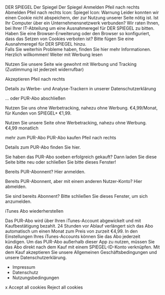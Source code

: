 DER SPIEGEL Der Spiegel Der Spiegel Anmelden Pfeil nach rechts Abmelden Pfeil nach rechts Icon: Spiegel Icon: Warnung Leider konnten wir einen Cookie nicht abspeichern, der zur Nutzung unserer Seite nötig ist. Ist Ihr Computer über ein Unternehmensnetzwerk verbunden? Wir raten Ihnen, bei Ihrer IT-Abteilung um eine Ausnahmeregel für DER SPIEGEL zu bitten. Haben Sie eine Browser-Erweiterung oder den Browser so konfiguriert, dass das Setzen von Cookies verboten ist? Bitte fügen Sie eine Ausnahmeregel für DER SPIEGEL hinzu.  
Falls Sie weiterhin Probleme haben, finden Sie hier mehr Informationen. Herzlich willkommen! Weiter mit Werbung lesen

Nutzen Sie unsere Seite wie gewohnt mit Werbung und Tracking (Zustimmung ist jederzeit widerrufbar)

Akzeptieren Pfeil nach rechts

Details zu Werbe- und Analyse-Trackern in unserer Datenschutzerklärung

... oder PUR-Abo abschließen

Nutzen Sie uns ohne Werbetracking, nahezu ohne Werbung. €4,99/Monat, für Kunden von SPIEGEL+ €1,99.

Nutzen Sie unsere Seite ohne Werbetracking, nahezu ohne Werbung.  
€4,99 monatlich

mehr zum PUR-Abo PUR-Abo kaufen Pfeil nach rechts

Details zum PUR-Abo finden Sie hier.

Sie haben das PUR-Abo soeben erfolgreich gekauft? Dann laden Sie diese Seite bitte neu oder schließen Sie bitte dieses Fenster!

Bereits PUR-Abonnent? Hier anmelden.

Bereits PUR-Abonnent, aber mit einem anderen Nutzer-Konto? Hier abmelden.

Sie sind bereits Abonnent? Bitte schließen Sie dieses Fenster, um sich anzumelden.

iTunes Abo wiederherstellen

Das PUR-Abo wird über Ihren iTunes-Account abgewickelt und mit Kaufbestätigung bezahlt. 24 Stunden vor Ablauf verlängert sich das Abo automatisch um einen Monat zum Preis von zurzeit €4,99. In den Einstellungen Ihres iTunes-Accounts können Sie das Abo jederzeit kündigen. Um das PUR-Abo außerhalb dieser App zu nutzen, müssen Sie das Abo direkt nach dem Kauf mit einem SPIEGEL-ID-Konto verknüpfen. Mit dem Kauf akzeptieren Sie unsere Allgemeinen Geschäftsbedingungen und unsere Datenschutzerklärung.

*   Impressum
*   Datenschutz
*   Nutzungsbedingungen

x Accept all cookies Reject all cookies